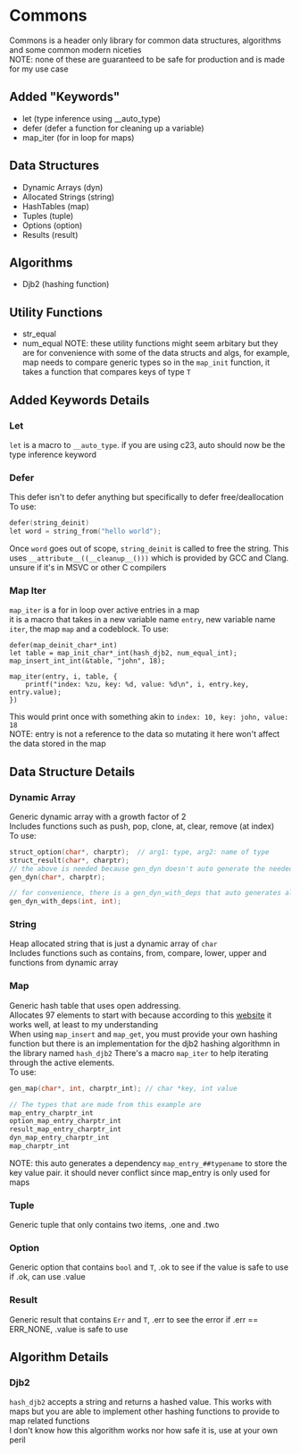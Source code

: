 # Commons
Commons is a header only library for common data structures, algorithms and some common modern niceties<br>
NOTE: none of these are guaranteed to be safe for production and is made for my use case

## Added "Keywords"
- let (type inference using __auto_type)
- defer (defer a function for cleaning up a variable)
- map_iter (for in loop for maps)

## Data Structures
- Dynamic Arrays (dyn)
- Allocated Strings (string)
- HashTables (map)
- Tuples (tuple)
- Options (option)
- Results (result)

## Algorithms
- Djb2 (hashing function)

## Utility Functions
- str_equal
- num_equal
NOTE: these utility functions might seem arbitary but they are for convenience with some of the data structs and algs, for example, map needs to compare generic types so in the `map_init` function, it takes a function that compares keys of type `T`

## Added Keywords Details
### Let
`let` is a macro to `__auto_type`. if you are using c23, auto should now be the type inference keyword

### Defer
This defer isn't to defer anything but specifically to defer free/deallocation<br>
To use:
```c
defer(string_deinit)
let word = string_from("hello world");
```
Once `word` goes out of scope, `string_deinit` is called to free the string. This uses `__attribute__((__cleanup__()))` which is provided by GCC and Clang. unsure if it's in MSVC or other C compilers

### Map Iter
`map_iter` is a for in loop over active entries in a map<br>
it is a macro that takes in a new variable name `entry`, new variable name `iter`, the map `map` and a codeblock.
To use:
```
defer(map_deinit_char*_int)
let table = map_init_char*_int(hash_djb2, num_equal_int);
map_insert_int_int(&table, "john", 18);

map_iter(entry, i, table, {
    printf("index: %zu, key: %d, value: %d\n", i, entry.key, entry.value);
})
```
This would print once with something akin to `index: 10, key: john, value: 18`<br>
NOTE: entry is not a reference to the data so mutating it here won't affect the data stored in the map

## Data Structure Details
### Dynamic Array
Generic dynamic array with a growth factor of 2<br>
Includes functions such as push, pop, clone, at, clear, remove (at index)<br>
To use:
```c
struct_option(char*, charptr);  // arg1: type, arg2: name of type
struct_result(char*, charptr);
// the above is needed because gen_dyn doesn't auto generate the needed option and result types in case you've already defined them previously
gen_dyn(char*, charptr);

// for convenience, there is a gen_dyn_with_deps that auto generates all dependencies
gen_dyn_with_deps(int, int);
```

### String
Heap allocated string that is just a dynamic array of `char`<br>
Includes functions such as contains, from, compare, lower, upper and functions from dynamic array

### Map
Generic hash table that uses open addressing.<br>
Allocates 97 elements to start with because according to this [website](https://planetmath.org/goodhashtableprimes) it works well, at least to my understanding<br>
When using `map_insert` and `map_get`, you must provide your own hashing function but there is an implementation for the djb2 hashing algorithmn in the library named `hash_djb2`
There's a macro `map_iter` to help iterating through the active elements.<br>
To use:
```c
gen_map(char*, int, charptr_int); // char *key, int value

// The types that are made from this example are
map_entry_charptr_int
option_map_entry_charptr_int
result_map_entry_charptr_int
dyn_map_entry_charptr_int
map_charptr_int
```
NOTE: this auto generates a dependency `map_entry_##typename` to store the key value pair. it should never conflict since map_entry is only used for maps

### Tuple
Generic tuple that only contains two items, .one and .two

### Option
Generic option that contains `bool` and `T`, .ok to see if the value is safe to use<br>
if .ok, can use .value

### Result
Generic result that contains `Err` and `T`, .err to see the error
if .err == ERR_NONE, .value is safe to use

## Algorithm Details
### Djb2
`hash_djb2` accepts a string and returns a hashed value. This works with maps but you are able to implement other hashing functions to provide to map related functions<br>
I don't know how this algorithm works nor how safe it is, use at your own peril

